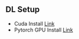 ## DL Setup
* Cuda Install [Link](https://developer.nvidia.com/cuda-11-6-0-download-archive?target_os=Linux&target_arch=x86_64&Distribution=Ubuntu&target_version=20.04&target_type=deb_local)
* Pytorch GPU Install [Link](https://medium.com/nerd-for-tech/installing-pytorch-with-gpu-support-cuda-in-ubuntu-18-04-complete-guide-edd6d51ee7ab)